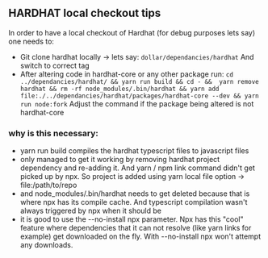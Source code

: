 ## HARDHAT local checkout tips

In order to have a local checkout of Hardhat (for debug purposes lets say) one needs to:
- Git clone hardhat locally -> lets say: `dollar/dependancies/hardhat` And switch to correct tag
- After altering code in hardhat-core or any other package run: `cd ../dependancies/hardhat/ && yarn run build && cd - &&  yarn remove hardhat && rm -rf node_modules/.bin/hardhat && yarn add file:./../dependancies/hardhat/packages/hardhat-core --dev && yarn run node:fork` Adjust the command if the package being altered is not hardhat-core

### why is this necessary:
- yarn run build compiles the hardhat typescript files to javascript files
- only managed to get it working by removing hardhat project dependency and re-adding it. And yarn / npm link command didn't get picked up by npx. So project is added using yarn local file option -> file:/path/to/repo
- and node_modules/.bin/hardhat needs to get deleted because that is where npx has its compile cache. And typescript compilation wasn't always triggered by npx when it should be
- it is good to use the --no-install npx parameter. Npx has this "cool" feature where dependencies that it can not resolve (like yarn links for example) get downloaded on the fly. With --no-install npx won't attempt any downloads.